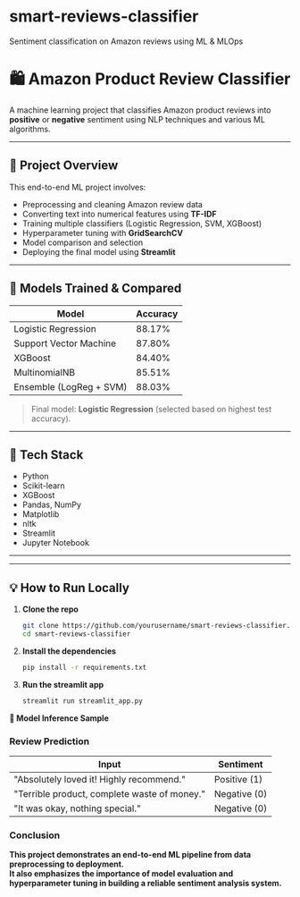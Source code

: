 # smart-reviews-classifier
Sentiment classification on Amazon reviews using ML &amp; MLOps

# 🛍️ Amazon Product Review Classifier

A machine learning project that classifies Amazon product reviews into **positive** or **negative** sentiment using NLP techniques and various ML algorithms.

---

## 📌 Project Overview

This end-to-end ML project involves:

- Preprocessing and cleaning Amazon review data
- Converting text into numerical features using **TF-IDF**
- Training multiple classifiers (Logistic Regression, SVM, XGBoost)
- Hyperparameter tuning with **GridSearchCV**
- Model comparison and selection
- Deploying the final model using **Streamlit**

---

## 🚀 Models Trained & Compared

| Model                    | Accuracy |
|-------------------------|----------|
| Logistic Regression     | 88.17%   |
| Support Vector Machine  | 87.80%   |
| XGBoost                 | 84.40%   |
| MultinomialNB           | 85.51%   |
| Ensemble (LogReg + SVM) | 88.03%   |

> Final model: **Logistic Regression** (selected based on highest test accuracy).

---

## 🧰 Tech Stack

- Python
- Scikit-learn
- XGBoost
- Pandas, NumPy
- Matplotlib
- nltk
- Streamlit
- Jupyter Notebook 

---


---

## 💡 How to Run Locally

1. **Clone the repo**  
   ```bash
   git clone https://github.com/yourusername/smart-reviews-classifier.git
   cd smart-reviews-classifier
   ```

2. **Install the dependencies**
   ```bash
   pip install -r requirements.txt
   ```

3. **Run the streamlit app**
   ```bash
   streamlit run streamlit_app.py
   ```

**🧠 Model Inference Sample**

###  Review Prediction

| Input                    | Sentiment |
|-------------------------|----------|
| "Absolutely loved it! Highly recommend."     | Positive (1)   |
| "Terrible product, complete waste of money."  | Negative (0)   |
| "It was okay, nothing special."                 | Negative (0)   |


###  Conclusion
**This project demonstrates an end-to-end ML pipeline from data preprocessing to deployment.**  
**It also emphasizes the importance of model evaluation and hyperparameter tuning in building a reliable sentiment analysis system.**

